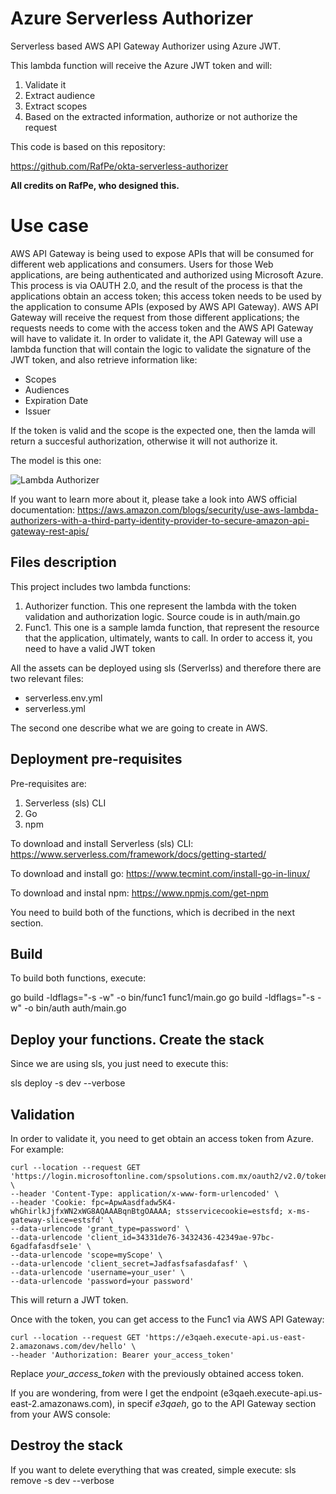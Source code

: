 # Azure Serverless Authorizer
Serverless based AWS API Gateway Authorizer using Azure JWT.

This lambda function will receive the Azure JWT token and will:

1. Validate it
2. Extract audience
3. Extract scopes
4. Based on the extracted information, authorize or not authorize the request

This code is based on this repository:

https://github.com/RafPe/okta-serverless-authorizer

**All credits on RafPe, who designed this.**

# Use case

AWS API Gateway is being used to expose APIs that will be consumed for different web applications and consumers.
Users for those Web applications, are being authenticated and authorized using Microsoft Azure. This process is via OAUTH 2.0, and the result of the process is that the applications obtain an access token; this access token needs to be used by the application to consume APIs (exposed by AWS API Gateway). 
AWS API Gateway will receive the request from those different applications; the requests needs to come with the access token and the AWS API Gateway will have to validate it. In order to validate it, the API Gateway will use a lambda function that will contain the logic to validate the signature of the JWT token, and also retrieve information like:

* Scopes
* Audiences
* Expiration Date
* Issuer

If the token is valid and the scope is the expected one, then the lamda will return a succesful authorization, otherwise it will not authorize it.

The model is this one:

![Lambda Authorizer](https://d2908q01vomqb2.cloudfront.net/22d200f8670dbdb3e253a90eee5098477c95c23d/2020/03/22/Secure-API-Gateway-b-Figure-1.png)

If you want to learn more about it, please take a look into AWS official documentation: https://aws.amazon.com/blogs/security/use-aws-lambda-authorizers-with-a-third-party-identity-provider-to-secure-amazon-api-gateway-rest-apis/


## Files description

This project includes two lambda functions:
1. Authorizer function. This one represent the lambda with the token validation and authorization logic. Source coude is in auth/main.go
2. Func1. This one is a sample lamda function, that represent the resource that the application, ultimately, wants to call. In order to access it, you need to have a valid JWT token

All the assets can be deployed using sls (Serverlss) and therefore there are two relevant files:
* serverless.env.yml
* serverless.yml

The second one describe what we are going to create in AWS.

## Deployment pre-requisites

Pre-requisites are:

1. Serverless (sls) CLI
2. Go 
3. npm

To download and install Serverless (sls) CLI:
https://www.serverless.com/framework/docs/getting-started/

To download and install go:
https://www.tecmint.com/install-go-in-linux/

To download and instal npm:
https://www.npmjs.com/get-npm

You need to build both of the functions, which is decribed in the next section.

## Build 

To build both functions, execute:

go build -ldflags="-s -w" -o bin/func1 func1/main.go
go build -ldflags="-s -w" -o bin/auth auth/main.go

## Deploy your functions. Create the stack

Since we are using sls, you just need to execute this:

sls deploy -s dev --verbose

## Validation

In order to validate it, you need to get obtain an access token from Azure. For example:

```
curl --location --request GET 'https://login.microsoftonline.com/spsolutions.com.mx/oauth2/v2.0/token' \
--header 'Content-Type: application/x-www-form-urlencoded' \
--header 'Cookie: fpc=ApwAasdfadw5K4-whGhirlkJjfxWN2xWG8AQAAABqnBtgOAAAA; stsservicecookie=estsfd; x-ms-gateway-slice=estsfd' \
--data-urlencode 'grant_type=password' \
--data-urlencode 'client_id=34331de76-3432436-42349ae-97bc-6gadfafasdfse1e' \
--data-urlencode 'scope=myScope' \
--data-urlencode 'client_secret=Jadfasfsafasdafasf' \
--data-urlencode 'username=your_user' \
--data-urlencode 'password=your password'
```
This will return a JWT token.

Once with the token, you can get access to the Func1 via AWS API Gateway:

```
curl --location --request GET 'https://e3qaeh.execute-api.us-east-2.amazonaws.com/dev/hello' \
--header 'Authorization: Bearer your_access_token'
```
Replace *your_access_token* with the previously obtained access token.

If you are wondering, from were I get the endpoint  (e3qaeh.execute-api.us-east-2.amazonaws.com), in specif *e3qaeh*, go to the API Gateway section from your AWS console:

## Destroy the stack

If you want to delete everything that was created, simple execute:
sls remove -s dev --verbose

